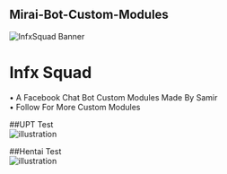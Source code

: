 ## Mirai-Bot-Custom-Modules
![InfxSquad Banner](https://i.imgur.com/ead119z.png)

# Infx Squad

• A Facebook Chat Bot Custom Modules Made By Samir <br />
• Follow For More Custom Modules

##UPT Test <br/>
![illustration](https://i.imgur.com/e4lvW03.png)

##Hentai Test <br/>
![illustration](https://i.imgur.com/gGDIovX.png)
